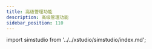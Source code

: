 ```yaml
---
title: 高级管理功能
description: 高级管理功能
sidebar_position: 110
---
```


import simstudio from '../../xstudio/simstudio/index.md';

<simstudio />